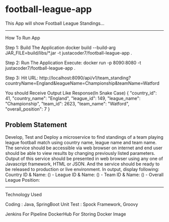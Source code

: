 # football-league-app
This App will show Football League Standings...

-------------------------------------------------------------------------------------
How To Run App

Step 1: Build The Application
docker build --build-arg JAR_FILE=build/libs/*.jar -t justacoder7/football-league-app .

Step 2: Run The Application
Execute:
docker run -p 8090:8080 -t justacoder7/football-league-app .

Step 3:
Hit URL:
http://localhost:8090/api/v1/team_standing?countryName=England&leagueName=Championship&teamName=Watford

You should Receive Output Like
Response(In Snake Case)
{
    "country_id": 41,
    "country_name": "England",
    "league_id": 149,
    "league_name": "Championship",
    "team_id": 2623,
    "team_name": "Watford",
    "overall_position": 7
}


Problem Statement
-----------------
Develop, Test and Deploy a microservice to find standings of a team playing league football match using country name, league name and team name. The
service should be accessible via web browser on internet and end user should be able to view results by changing previously listed parameters. Output of
this service should be presented in web browser using any one of Javascript framework, HTML or JSON. And the service should be ready to be released
to production or live environment. In output, display following:
Country ID & Name: (<ID>) - <name>
League ID & Name: (<ID>) - <name>
Team ID & Name: (<ID>) - <name>
Overall League Position: <position>


------------------------------------------------------
Technology Used

Coding : Java, SpringBoot 
Unit Test : Spock Framework, Groovy

Jenkins For Pipeline
DockerHub For Storing Docker Image
